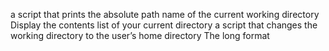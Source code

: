 a script that prints the absolute path name of the current working directory
Display the contents list of your current directory
a script that changes the working directory to the user’s home directory
The long format
